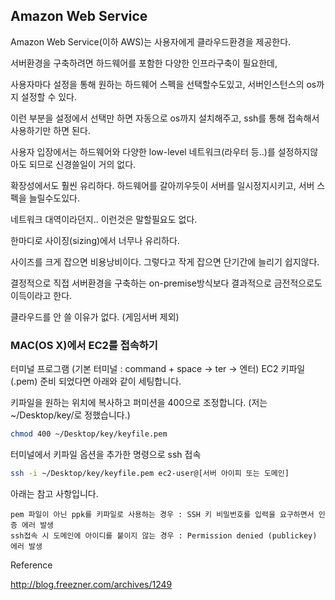 ## Amazon Web Service

Amazon Web Service(이하 AWS)는 사용자에게 클라우드환경을 제공한다.

서버환경을 구축하려면 하드웨어를 포함한 다양한 인프라구축이 필요한데,

사용자마다 설정을 통해 원하는 하드웨어 스펙을 선택할수도있고, 서버인스턴스의 os까지 설정할 수 있다.

이런 부분을 설정에서 선택만 하면 자동으로 os까지 설치해주고, ssh를 통해 접속해서 사용하기만 하면 된다.

사용자 입장에서는 하드웨어와 다양한 low-level 네트워크(라우터 등..)를 설정하지않아도 되므로 신경쓸일이 거의 없다.

확장성에서도 훨씬 유리하다. 하드웨어를 갈아끼우듯이 서버를 일시정지시키고, 서버 스펙을 늘릴수도있다.

네트워크 대역이라던지.. 이런것은 말할필요도 없다.

한마디로 사이징(sizing)에서 너무나 유리하다.

사이즈를 크게 잡으면 비용낭비이다. 그렇다고 작게 잡으면 단기간에 늘리기 쉽지않다.

결정적으로 직접 서버환경을 구축하는 on-premise방식보다 결과적으로 금전적으로도 이득이라고 한다.

클라우드를 안 쓸 이유가 없다. (게임서버 제외)

### MAC(OS X)에서 EC2를 접속하기

터미널 프로그램 (기본 터미널 : command + space -> ter -> 엔터)
EC2 키파일(.pem)
준비 되었다면 아래와 같이 세팅합니다.


키파일을 원하는 위치에 복사하고 퍼미션을 400으로 조정합니다. (저는 ~/Desktop/key/로 정했습니다.)
```bash
chmod 400 ~/Desktop/key/keyfile.pem
```


터미널에서 키파일 옵션을 추가한 명령으로 ssh 접속
```bash
ssh -i ~/Desktop/key/keyfile.pem ec2-user@[서버 아이피 또는 도메인]
```

아래는 참고 사항입니다.
```
pem 파일이 아닌 ppk를 키파일로 사용하는 경우 : SSH 키 비밀번호를 입력을 요구하면서 인증 에러 발생
ssh접속 시 도메인에 아이디를 붙이지 않는 경우 : Permission denied (publickey) 에러 발생
```

Reference

http://blog.freezner.com/archives/1249